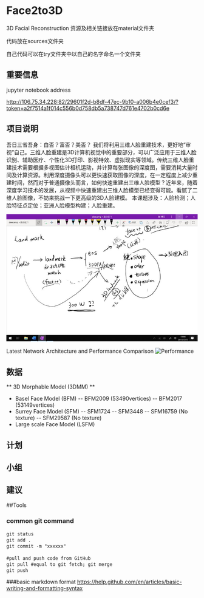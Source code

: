 # Face2to3D
3D Facial Reconstruction
资源及相关链接放在material文件夹

代码放在sources文件夹

自己代码可以在try文件夹中以自己的名字命名一个文件夹

## 重要信息
jupyter notebook address

http://106.75.34.228:82/29601f2d-b8df-47ec-9b10-a006b4e0cef3/?token=a2f7514a1f014c556b0d758db5a738747d761e4702b0cd6e


## 项目说明
吾日三省吾身：白否？富否？美否？ 我们将利用三维人脸重建技术，更好地“审视”自己。三维人脸重建是3D计算机视觉中的重要部分，可以广泛应用于三维人脸识别、辅助医疗、个性化3D打印、影视特效、虚拟现实等领域。传统三维人脸重建技术需要根据多视图估计相机运动，并计算每张图像的深度图，需要消耗大量时间及计算资源。利用深度摄像头可以更快速获取图像的深度，在一定程度上减少重建时间，然而对于普通摄像头而言，如何快速重建出三维人脸模型？近年来，随着深度学习技术的发展，从视频中快速重建出三维人脸模型已经变得可能。看腻了二维人脸图像，不妨来挑战一下更高级的3D人脸建模。 
本课题涉及：人脸检测；人脸特征点定位；亚洲人脸模型构建；人脸重建。

![项目导图](https://github.com/changebio/Face2to3D/blob/master/material/IMG_2956.JPG)

Latest Network Architecture and Performance Comparison
![Performance](https://user-images.githubusercontent.com/8948023/56006880-36622000-5d09-11e9-9465-8d52e3433d5f.png)

## 数据

** 3D Morphable Model (3DMM) **
- Basel Face Model (BFM)
-- BFM2009 (53490vertices) 
-- BFM2017 (53149vertices)
- Surrey Face Model (SFM)
-- SFM1724
-- SFM3448
-- SFM16759 (No texture) 
-- SFM29587 (No texture)
- Large scale Face Model (LSFM) 

## 计划

## 小组

## 建议

##Tools
### common git command
```
git status
git add .
git commit -m "xxxxxx"

#pull and push code from GitHub
git pull #equal to git fetch; git merge
git push
```

###basic markdown format
https://help.github.com/en/articles/basic-writing-and-formatting-syntax

